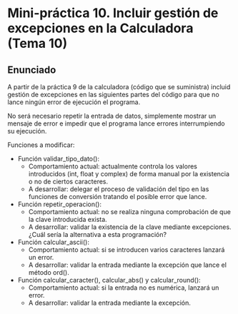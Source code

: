 # Mini-práctica 10. Incluir gestión de excepciones en la Calculadora (Tema 10)
## Enunciado
A partir de la práctica 9 de la calculadora (código que se suministra) incluid gestión de excepciones en las siguientes partes del código para que no lance ningún error de ejecución el programa. 

No será necesario repetir la entrada de datos, simplemente mostrar un mensaje de error e impedir que el programa lance errores interrumpiendo su ejecución.

Funciones a modificar:
- Función validar_tipo_dato(): 
	+ Comportamiento actual: actualmente controla los valores introducidos (int, float y complex) de forma manual por la existencia o no de ciertos caracteres. 
	+ A desarrollar: delegar el proceso de validación del tipo en las funciones de conversión tratando el posible error que lance.
- Función repetir_operacion(): 
	+ Comportamiento actual: no se realiza ninguna comprobación de que la clave introducida exista. 
	+ A desarrollar: validar la existencia de la clave mediante excepciones. ¿Cuál sería la alternativa a esta programación?
- Función calcular_ascii():
	+ Comportamiento actual: si se introducen varios caracteres lanzará un error.  
	+ A desarrollar: validar la entrada mediante la excepción que lance el método ord().
- Función calcular_caracter(), calcular_abs() y calcular_round():
	+ Comportamiento actual: si la entrada no es numérica, lanzará un error.  
	+ A desarrollar: validar la entrada mediante la excepción.